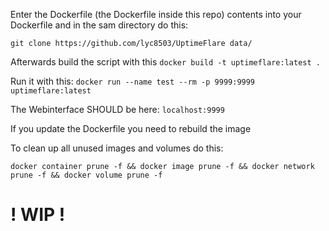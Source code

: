 Enter the Dockerfile (the Dockerfile inside this repo) contents into your Dockerfile and in the sam directory do this:

`git clone https://github.com/lyc8503/UptimeFlare data/`

Afterwards build the script with this `docker build -t uptimeflare:latest .` 

Run it with this: `docker run --name test --rm -p 9999:9999 uptimeflare:latest`

The Webinterface SHOULD be here: `localhost:9999`

If you update the Dockerfile you need to rebuild the image

To clean up all unused images and volumes do this:

`docker container prune -f && docker image prune -f && docker network prune -f && docker volume prune -f`

# ! WIP !
